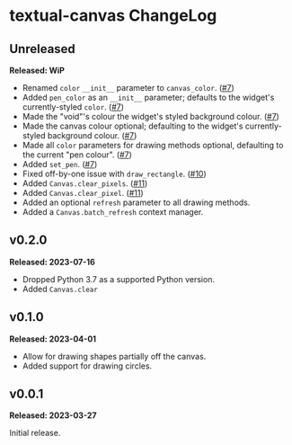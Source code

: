 # textual-canvas ChangeLog

## Unreleased

**Released: WiP**

- Renamed `color` `__init__` parameter to `canvas_color`.
  ([#7](https://github.com/davep/textual-canvas/pull/7))
- Added `pen_color` as an `__init__` parameter; defaults to the widget's
  currently-styled `color`.
  ([#7](https://github.com/davep/textual-canvas/pull/7))
- Made the "void"'s colour the widget's styled background colour.
  ([#7](https://github.com/davep/textual-canvas/pull/7))
- Made the canvas colour optional; defaulting to the widget's
  currently-styled background colour.
  ([#7](https://github.com/davep/textual-canvas/pull/7))
- Made all `color` parameters for drawing methods optional, defaulting to
  the current "pen colour". ([#7](https://github.com/davep/textual-canvas/pull/7))
- Added `set_pen`. ([#7](https://github.com/davep/textual-canvas/pull/7))
- Fixed off-by-one issue with `draw_rectangle`.
  ([#10](https://github.com/davep/textual-canvas/pull/10))
- Added `Canvas.clear_pixels`.
  ([#11](https://github.com/davep/textual-canvas/pull/11))
- Added `Canvas.clear_pixel`.
  ([#11](https://github.com/davep/textual-canvas/pull/11))
- Added an optional `refresh` parameter to all drawing methods.
- Added a `Canvas.batch_refresh` context manager.

## v0.2.0

**Released: 2023-07-16**

- Dropped Python 3.7 as a supported Python version.
- Added `Canvas.clear`

## v0.1.0

**Released: 2023-04-01**

- Allow for drawing shapes partially off the canvas.
- Added support for drawing circles.

## v0.0.1

**Released: 2023-03-27**

Initial release.

[//]: # (ChangeLog.md ends here)
